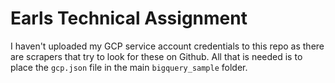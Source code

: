 # Earls Technical Assignment

I haven't uploaded my GCP service account credentials to this repo as there are scrapers that try to look for these on Github.
All that is needed is to place the `gcp.json` file in the main `bigquery_sample` folder.
